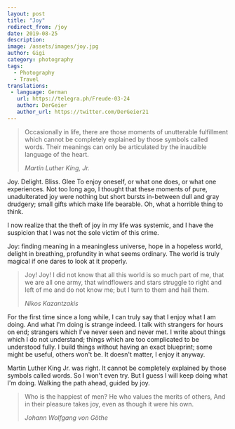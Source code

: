 ```yaml
---
layout: post
title: "Joy"
redirect_from: /joy
date: 2019-08-25
description:
image: /assets/images/joy.jpg
author: Gigi
category: photography
tags:
  - Photography
  - Travel
translations:
 - language: German
   url: https://telegra.ph/Freude-03-24
   author: DerGeier
   author_url: https://twitter.com/DerGeier21
---
```


> Occasionally in life, there are those moments of unutterable fulfillment which
> cannot be completely explained by those symbols called words. Their meanings can
> only be articulated by the inaudible language of the heart.
>
> <cite>Martin Luther King, Jr.</cite>

Joy. Delight. Bliss. Glee To enjoy oneself, or what one does, or what one
experiences. Not too long ago, I thought that these moments of pure,
unadulterated joy were nothing but short bursts in-between dull and gray
drudgery; small gifts which make life bearable. Oh, what a horrible thing to
think.

I now realize that the theft of joy in my life was systemic, and I have the
suspicion that I was not the sole victim of this crime.

Joy: finding meaning in a meaningless universe, hope in a hopeless world,
delight in breathing, profundity in what seems ordinary. The world is truly
magical if one dares to look at it properly.

> Joy! Joy! I did not know that all this world is so much part of me, that we are
> all one army, that windflowers and stars struggle to right and left of me and do
> not know me; but I turn to them and hail them.
>
> <cite>Nikos Kazantzakis</cite>

For the first time since a long while, I can truly say that I enjoy what I am
doing. And what I'm doing is strange indeed. I talk with strangers for hours on
end; strangers which I've never seen and never met. I write about things which I
do not understand; things which are too complicated to be understood fully. I
build things without having an exact blueprint; some might be useful, others
won't be. It doesn't matter, I enjoy it anyway.

Martin Luther King Jr. was right. It cannot be completely explained by those
symbols called words. So I won't even try. But I guess I will keep doing what
I'm doing. Walking the path ahead, guided by joy.

> Who is the happiest of men? He who values the merits of others, And in their
> pleasure takes joy, even as though it were his own.
>
> <cite>Johann Wolfgang von Göthe</cite>

